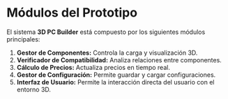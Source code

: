 # Módulos del Prototipo

El sistema **3D PC Builder** está compuesto por los siguientes módulos principales:

1. **Gestor de Componentes:** Controla la carga y visualización 3D.  
2. **Verificador de Compatibilidad:** Analiza relaciones entre componentes.  
3. **Cálculo de Precios:** Actualiza precios en tiempo real.  
4. **Gestor de Configuración:** Permite guardar y cargar configuraciones.  
5. **Interfaz de Usuario:** Permite la interacción directa del usuario con el entorno 3D.

